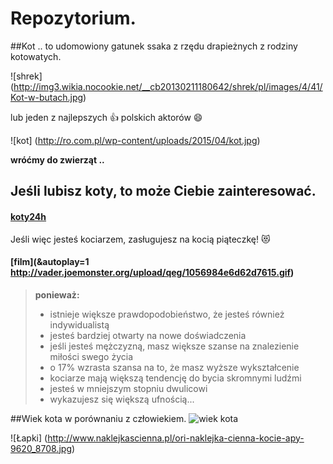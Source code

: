# Repozytorium.

##Kot
.. to udomowiony gatunek ssaka z rzędu drapieżnych z rodziny kotowatych.

![shrek] (http://img3.wikia.nocookie.net/__cb20130211180642/shrek/pl/images/4/41/Kot-w-butach.jpg)


lub jeden z najlepszych :thumbsup: polskich aktorów :smile:

![kot] (http://ro.com.pl/wp-content/uploads/2015/04/kot.jpg)

**wróćmy do zwierząt ..**

## Jeśli lubisz koty, to może Ciebie zainteresować.

#### <i class="icon-file"></i>[koty24h](http://www.koty.pl/)

Jeśli więc jesteś kociarzem, zasługujesz na kocią piąteczkę! :heart_eyes_cat:

#### <i class="icon-file"></i>[film](&autoplay=1 http://vader.joemonster.org/upload/qeg/1056984e6d62d7615.gif)

>**ponieważ:** 
>* istnieje większe prawdopodobieństwo, że jesteś również indywidualistą
>* jesteś bardziej otwarty na nowe doświadczenia
>* jeśli jesteś mężczyzną, masz większe szanse na znalezienie miłości swego życia
>* o 17% wzrasta szansa na to, że masz wyższe wykształcenie
>* kociarze mają większą tendencję do bycia skromnymi ludźmi
>* jesteś w mniejszym stopniu dwulicowi
>* wykazujesz się większą ufnością...

##Wiek kota w porównaniu z człowiekiem.
![wiek kota](http://pupilki.c0.pl/wp-content/uploads/2010/06/tabela.png)

![Łapki] (http://www.naklejkascienna.pl/ori-naklejka-cienna-kocie-apy-9620_8708.jpg)
